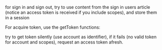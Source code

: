 
for sign in and sign out, try to use content from the sign in users article (notice an access token is received if you include scopes), and store them in a session

For acquire token, use the getToken functions:

try to get token silently (use account as identifier), if it fails (no valid token for account and scopes), request an access token afresh. 

